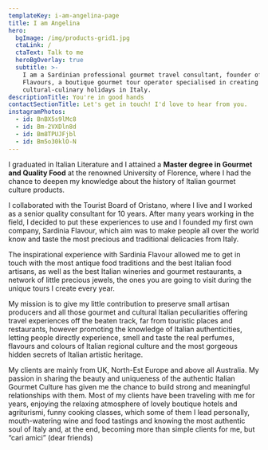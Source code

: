 ```yaml
---
templateKey: i-am-angelina-page
title: I am Angelina
hero:
  bgImage: /img/products-grid1.jpg
  ctaLink: /
  ctaText: Talk to me
  heroBgOverlay: true
  subtitle: >-
    I am a Sardinian professional gourmet travel consultant, founder of Italian
    Flavours, a boutique gourmet tour operator specialised in creating unique
    cultural-culinary holidays in Italy.
descriptionTitle: You're in good hands
contactSectionTitle: Let's get in touch! I'd love to hear from you.
instagramPhotos:
  - id: BnBX5s9lMc8
  - id: Bm-2VXDln8d
  - id: Bm8TPUJFjbl
  - id: Bm5o30klO-N
---
```

I graduated in Italian Literature and I attained a **Master degree in Gourmet and Quality Food** at the renowned University of Florence, where I had the chance to deepen my knowledge about the history of Italian gourmet culture products.

I collaborated with the Tourist Board of Oristano, where I live and I worked as a senior quality consultant for 10 years. After many years working in the field, I decided to put these experiences to use and I founded my first own company, Sardinia Flavour, which aim was to make people all over the world know and taste the most precious and traditional delicacies from Italy.

The inspirational experience with Sardinia Flavour allowed me to get in touch with the most antique food traditions and the best Italian food artisans, as well as the best Italian wineries and gourmet restaurants, a network of little precious jewels, the ones you are going to visit during the unique tours I create every year.

My mission is to give my little contribution to preserve small artisan producers and all those gourmet and cultural Italian peculiarities offering travel experiences off the beaten track, far from touristic places and restaurants, however promoting the knowledge of Italian authenticities, letting people directly experience, smell and taste the real perfumes, flavours and colours of Italian regional culture and the most gorgeous hidden secrets of Italian artistic heritage.

My clients are mainly from UK, North-Est Europe and above all Australia. My passion in sharing the beauty and uniqueness of the authentic Italian Gourmet Culture has given me the chance to build strong and meaningful relationships with them. Most of my clients have been traveling with me for years, enjoying the relaxing atmosphere of lovely boutique hotels and agriturismi, funny cooking classes, which some of them I lead personally, mouth-watering wine and food tastings and knowing the most authentic soul of Italy and, at the end, becoming more than simple clients for me, but “cari amici” (dear friends)
